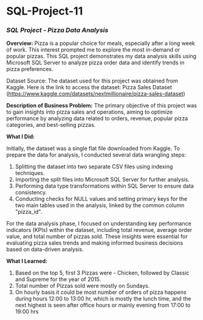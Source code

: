 # SQL-Project-11
### *SQL Project - Pizza Data Analysis*

**Overview:**
Pizza is a popular choice for meals, especially after a long week of work. This interest prompted me to explore the most in-demand or popular pizzas. This SQL project demonstrates my data analysis skills using Microsoft SQL Server to analyze pizza order data and identify trends in pizza preferences.

Dataset Source:
The dataset used for this project was obtained from Kaggle. Here is the link to access the dataset: Pizza Sales Dataset (https://www.kaggle.com/datasets/nextmillionaire/pizza-sales-dataset)


**Description of Business Problem:**
The primary objective of this project was to gain insights into pizza sales and operations, aiming to optimize performance by analyzing data related to orders, revenue, popular pizza categories, and best-selling pizzas.


**What I Did:**

Initially, the dataset was a single flat file downloaded from Kaggle. To prepare the data for analysis, I conducted several data wrangling steps:

1.  Splitting the dataset into two separate CSV files using indexing techniques.
2.  Importing the split files into Microsoft SQL Server for further analysis.
3.  Performing data type transformations within SQL Server to ensure data consistency.
4.  Conducting checks for NULL values and setting primary keys for the two main tables used in the analysis, linked by the common column "pizza_id".

For the data analysis phase, I focused on understanding key performance indicators (KPIs) within the dataset, including total revenue, average order value, and total number of pizzas sold. These insights were essential for evaluating pizza sales trends and making informed business decisions based on data-driven analysis.


**​What I Learned:**

1.  Based on the top 5, first 3 Pizzas were - Chicken, followed by Classic and Supreme for the year of 2015.
2.  Total number of Pizzas sold were mostly on Sundays.
3.  On hourly basis it could be most number of orders of pizza happens during hours 12:00 to 13:00 hr, which is mostly the lunch time, and the next highest is seen after          office hours or mainly evening from 17:00 to 19:00 hrs
​
